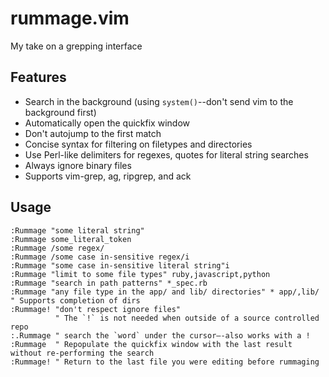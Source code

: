 rummage.vim
============

My take on a grepping interface

Features
--------

- Search in the background (using `system()`--don't send vim to the background first)
- Automatically open the quickfix window
- Don't autojump to the first match
- Concise syntax for filtering on filetypes and directories
- Use Perl-like delimiters for regexes, quotes for literal string searches
- Always ignore binary files
- Supports vim-grep, ag, ripgrep, and ack

Usage
-----

```viml
:Rummage "some literal string"
:Rummage some_literal_token
:Rummage /some regex/
:Rummage /some case in-sensitive regex/i
:Rummage "some case in-sensitive literal string"i
:Rummage "limit to some file types" ruby,javascript,python
:Rummage "search in path patterns" *_spec.rb
:Rummage "any file type in the app/ and lib/ directories" * app/,lib/ " Supports completion of dirs
:Rummage! "don't respect ignore files"
          " The `!` is not needed when outside of a source controlled repo
:.Rummage " search the `word` under the cursor—-also works with a !
:Rummage  " Repopulate the quickfix window with the last result without re-performing the search
:Rummage! " Return to the last file you were editing before rummaging 
```
